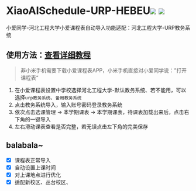 # XiaoAISchedule-URP-HEBEU[![](https://img.shields.io/badge/%E5%BC%80%E5%8F%91%E8%80%85-WhiteFan-brightgreen)](https://www.baifan97.cn) ![](https://img.shields.io/badge/dynamic/json?color=blue&label=%E4%BD%BF%E7%94%A8%E4%BA%BA%E6%95%B0&query=usedNum&url=https%3A%2F%2Fopen-schedule.ai.xiaomi.com%2Fapi%2Fcoder%3Ftb_id%3D42843)
小爱同学-河北工程大学小爱课程表自动导入功能适配：河北工程大学-URP教务系统



## 使用方法：[查看详细教程](https://mp.weixin.qq.com/s/-1mcbFe5jnc-uUU6Bo50GA)
> 非小米手机需要下载小爱课程表APP，小米手机直接对小爱同学说：”打开课程表“

1. 在小爱课程表设置中学校选择河北工程大学-默认教务系统、若不能用，可以选择`urp教务系统`、`备用教务系统`
2. 点击教务系统导入，输入账号密码登录教务系统
3. 依次点击选课管理 -> 本学期课表 -> 本学期课表，待课表加载出来后，点击右下角的一键导入
4. 左右滑动课表查看是否完整，若无误点击左下角的完美保存


## balabala~

- [X] 课程表正常导入
- [X] 自动设置上课时间
- [X] 对上课地点进行优化
- [X] 适配新校区、丛台校区、
